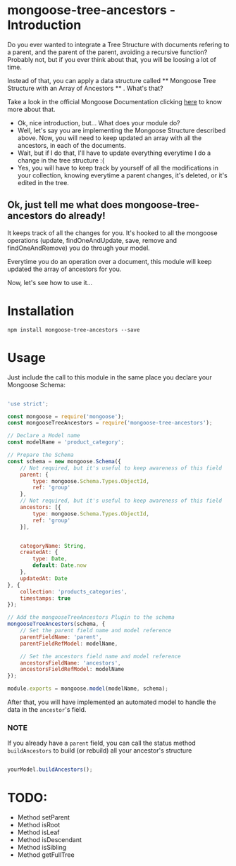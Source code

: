 # mongoose-tree-ancestors - Introduction

Do you ever wanted to integrate a Tree Structure with documents refering to a parent, and the parent of the parent, avoiding a recursive function? Probably not, but if you ever think about that, you will be loosing a lot of time. 

Instead of that, you can apply a data structure called ** Mongoose Tree Structure with an Array of Ancestors ** . What's that? 

Take a look in the official Mongoose Documentation clicking [here](https://docs.mongodb.org/manual/tutorial/model-tree-structures-with-ancestors-array/) to know more about that.

- Ok, nice introduction, but... What does your module do? 
- Well, let's say you are implementing the Mongoose Structure described above. Now, you will need to keep updated an array with all the ancestors, in each of the documents. 
- Wait, but if I do that, I'll have to update everything everytime I do a change in the tree structure :(
- Yes, you will have to keep track by yourself of all the modifications in your collection, knowing everytime a parent changes, it's deleted, or it's edited in the tree. 

## Ok, just tell me what does mongoose-tree-ancestors do already!

It keeps track of all the changes for you. It's hooked to all the mongoose operations (update, findOneAndUpdate, save, remove and findOneAndRemove) you do through your model. 

Everytime you do an operation over a document, this module will keep updated the array of ancestors for you.

Now, let's see how to use it...

# Installation

```
npm install mongoose-tree-ancestors --save
```

# Usage
Just include the call to this module in the same place you declare your Mongoose Schema: 

```js

'use strict';

const mongoose = require('mongoose');
const mongooseTreeAncestors = require('mongoose-tree-ancestors');

// Declare a Model name
const modelName = 'product_category';

// Prepare the Schema
const schema = new mongoose.Schema({
	// Not required, but it's useful to keep awareness of this field
	parent: {
		type: mongoose.Schema.Types.ObjectId,
		ref: 'group'
	},
	// Not required, but it's useful to keep awareness of this field
	ancestors: [{
		type: mongoose.Schema.Types.ObjectId,
		ref: 'group'
	}],


	categoryName: String,
	createdAt: {
		type: Date,
		default: Date.now
	},
	updatedAt: Date
}, {
	collection: 'products_categories',
	timestamps: true
});

// Add the mongooseTreeAncestors Plugin to the schema 
mongooseTreeAncestors(schema, {
	// Set the parent field name and model reference
	parentFieldName: 'parent',
	parentFieldRefModel: modelName,

	// Set the ancestors field name and model reference
	ancestorsFieldName: 'ancestors',
	ancestorsFieldRefModel: modelName
});

module.exports = mongoose.model(modelName, schema);

``` 

After that, you will have implemented an automated model to handle the data in the `ancestor`'s field.

### NOTE 
If you already have a `parent` field, you can call the status method `buildAncestors` to build (or rebuild) all your ancestor's structure

```js

yourModel.buildAncestors();

```

# TODO: 
* Method setParent
* Method isRoot
* Method isLeaf
* Method isDescendant
* Method isSibling
* Method getFullTree
